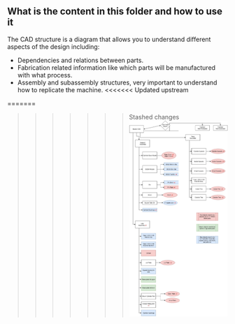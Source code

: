 ## What is the content in this folder and how to use it
The CAD structure is a diagram that allows you to understand different aspects of the design including:
* Dependencies and relations between parts.
* Fabrication related information like which parts will be manufactured with what process.
* Assembly and subassembly structures, very important to understand how to replicate the machine.
<<<<<<< Updated upstream

=======
>>>>>>> Stashed changes
![cad structure](images/CAD_structure.jpg)
